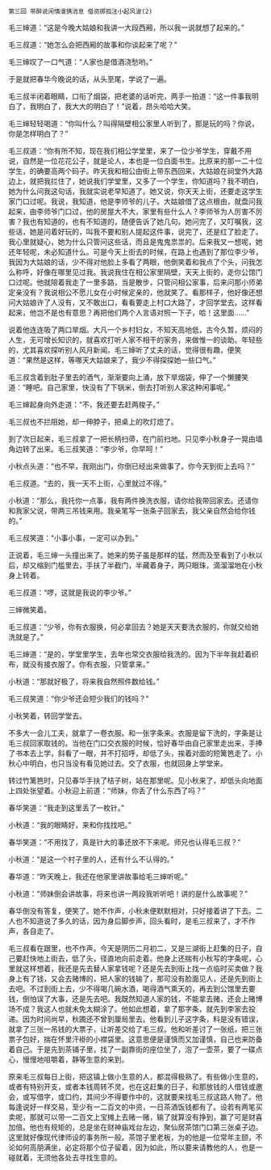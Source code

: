     第三回 带醉说闲情漫猜消息 借资掷孤注小起风波(2) 

   毛三婶道：“这是今晚大姑娘和我讲一大段西厢，所以我一说就想了起来的。”

   毛三叔道：“她怎么会把西厢的故事和你谈起来了呢？”

   毛三婶叹了一口气道：“人家也是借酒浇愁哟。”

   于是就把春华今晚说的话，从头至尾，学说了一遍。

   毛三叔半闭着眼睛，口衔了烟袋，把老婆的话听完，两手一拍道：“这一件事我明白了，我明白了，我大大的明白了！”说着，昂头哈哈大笑。

   毛三婶轻轻喝道：“你叫什么？叫得隔壁相公家里人听到了，那是玩的吗？你说，你是怎样明白了？”

   毛三叔道：“你有所不知，现在我们相公学堂里，来了一位少爷学生，穿戴不用说，自然是一位花花公子，就是论人，本也是一位白面书生。比原来的那一二十位学生，的确要高两个码子。昨天我和相公由街上带东西回来，大姑娘在祠堂外大路边上，就把我拦住了，她说我们学堂里，又多了一个学生，你知道吗？我不明白，她为什么问我这句话，我就实说老早知道了。她又说，你天天上街，还要走这学生家门口过呢。我说，我知道，他是李师爷的儿子。大姑娘借了这点根由，就盘问我起来，由李师爷门口过，他的房屋大不大，家里有些什么人？李师爷为人厉害不厉害？我也有知道的，也有不知道的，随便告诉了她几句。她问完了，又叮嘱我，这些话，她是问着好玩的，叫我不要和别人提起这件事，说完了，还是红了脸走了。我心里就疑心，她为什么只管问这些话，而且是鬼鬼祟祟的。后来我又一想呢，她还年轻呢，未必知道什么。可是今天上街去的时候，在路上也遇到了那位李少爷，我因为大姑娘的话，少不得对他脸上多看了两眼，他倒笑着和我点了个头，问我怎么称呼，好像在哪里见过我。我说我住在相公家里隔壁，天天上街的，走你公馆门口过呢。他就陪着我走了一里多路，当是散步，只管问相公家事，后来问那小师弟定亲没有？我说相公不愿儿女在小时候定亲的，他就笑了。看那样子，他好像还想问大姑娘许了人没有，又不敢出口，看看要走上村口大路了，才回学堂去。这样看起来，他岂不是也有意思？再把他们两个人言语对照一下子，哈！这里面……”

   说着他连连吸了两口旱烟。大凡一个乡村妇女，不知天高地低，古今久暂，烦闷的人生，无可增长知识的，就喜欢打听人家不相干的家务，来做惟一的谈助。年轻些的，尤其喜欢探听别人风月新闻。毛三婶听了丈夫的话，觉得很有趣，便笑道：“果然是这样，等哪天大姑娘来了，我少不得探探她一些口气。”

   毛三叔含着到肚子里去的酒气，渐渐要向上涌，放下旱烟袋，伸了一个懒腰笑道：“睡吧。自己家里，快没有了下锅米，倒去打听别人家这种闲事呢。”

   毛三婶起身向外走道：“不，我还要去赶两梭子。”

   毛三叔也不拦阻她，却一伸脖子，把桌上的吹灯熄了。

   到了次日起来，毛三叔拿了一把长柄扫帚，在门前扫地。只见李小秋身子一晃由墙角边转了出来。毛三叔笑道：“李少爷，你早呵！”

   小秋点头道：“也不早，我刚出门，你倒已经出来做事了。你今天到街上去吗？”

   毛三叔道。“去的，我一天不上街，心里就过不得。”

   小秋道：“那么，我托你一点事，我有两件换洗衣服，请你给我带回家去。还请你和我家父说，带两三吊钱来用。我亲笔写一张条子回家去，我父亲自然会给你钱的。”

   毛三叔笑道：“小事小事，一定可以办到。”

   正说着，毛三婶一头撞出来了。她来的势子虽是那样的猛，然而及至看到了小秋以后，却又缩到门槛里去，手扶了半截门，半藏着身子，两只眼珠，滴溜溜地在小秋身上转着。

   毛三叔道：“啰，这就是我说的李少爷。”

   三婶微笑着。

   毛三叔道：“少爷，你有衣服换，何必拿回去？她是天天要洗衣服的，你就交给她洗就是了。”

   毛三婶道：“是的，学堂里学生，去年也常交衣服给我洗的。因为下半年我赶着织布，就没有接衣服了。你有衣服，只管拿来。”

   小秋道：“那就好极了，将来我自然照件数给钱。”

   毛三叔笑道：“你少爷还会短少我们的钱吗？”

   小秋笑着，转回学堂去。

   不多大一会儿工夫，就拿了一卷衣服。和一张字条来。衣服是留下洗的，字条是让毛三叔回家取钱的。当他在门口交衣服的时候，恰好春华由自己家里走出来，手捧了书本去上学，斜看了一眼，并不打招呼，却低了头，挨着对面的短篱笆走了。小秋心中明白，也只当没有看见她过去。交了衣服，也就回身上学堂来。

   转过竹篱笆时，只见春华手扶了桔子树，站在那里呢。见小秋来了，却低头向地面上四处张望着。小秋迎上前道：“师妹，你丢了什么东西了吗？”

   春华笑道：“我走到这里丢了一枚针。”

   小秋道：“我的眼睛好，来和你找找吧。”

   春华笑道：“不用找了，真是针大的事还放不下来呢。师兄也认得毛三叔？”

   小秋道：“是这一个村子里的人，还有什么不认得的。”

   春华道：“昨天晚上，我还在他家里讲故事给毛三婶听呢。”

   小秋道：“师妹倒会讲故事，将来也讲一两段我听听吧！讲的是什么故事呢？”

   春华倒没有答复，便笑了。她不作声，小秋未便默默相对，只好接着讲了下去。二人也不知道说了多久的话，因为身后脚步声，回头看时，是毛三叔来了，才不作声，各自走了。

   毛三叔看在跟里，也不作声。今天是阴历二月初二，又是三湖街上赶集的日子，自己要赶快地上街去，低了头，径直地向前走着。他身上还揣有小秋写的字条呢，心里就这样想着，我还是先去替人家拿钱呢？还是先去到街上找一点临时买卖做？我身上有了钱，又会去赌博的，把人家的钱输了，那可没有脸面见人，还是先到街上去吧。不过到街上去，少不得喝几碗水酒，喝得酒气熏天的，再去到公馆里去要钱，倒怕误了大事，还是先去吧。我既然知道人家的钱，不能拿去赌，还会上赌博场不成？我这人也就未免太糊涂了。他如此想着，拿了那字条，就先到李家去投递。因为时间尚早，秋圃还不曾到厘局里去。他看到儿子这字条，料是没有错误，就拿了三张一吊钱的大票子，让听差交给了毛三叔。他和听差讨了一张纸，把三张票子包好，揣在怀里汗褂的小襟袋里。这意思便是谨慎而又加谨慎，自己也来防备着自己。于是先到茶铺子里，找了一副靠街的座位坐了，泡了一壶茶，要了一碟点心，慢慢地咀嚼着，静等生意的来到。

   原来毛三叔每日上街，把这镇上做小生意的人，都混得极熟了。有些做小生意的，或者有特别开支，或者本钱周转不灵，也在这赶集的日子，和那放钱的人借钱或邀会，或写借字，或口约，其间少不得要作中的，这就要来找毛三叔这路人物了。他每逢说好一样交易，至少有一二百文的中资，一日茶酒饭钱都有了。设若有两笔买卖呢，那就可以带一二百文上宝摊上去赌一赌，输了就算没有挣到，赢了可是财喜加倍。他也有规矩的，总是坐在财神庙戏台左边，聚仙居茶馆门口第三张桌子边。这里就好像现代律师设的事务所一般。茶馆子里老板，为的他是一位常年主颐，不论如何高朋满坐，必定将那个位子留着，因为如此，所以要来请教他的人，也是一碰就着，无须他各处去寻找生意的。

